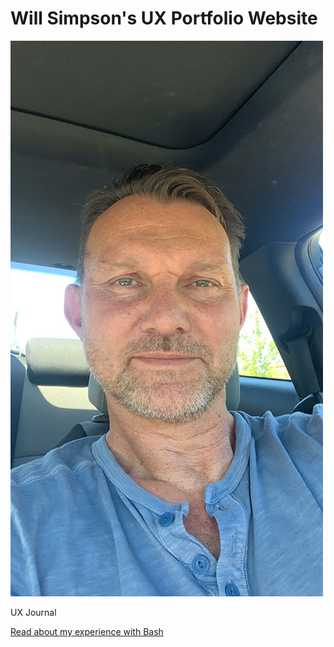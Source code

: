 # Will Simpson's UX Portfolio Website

![Image](/assets/image.jpeg)

UX Journal

[Read about my experience with Bash](j01/)
